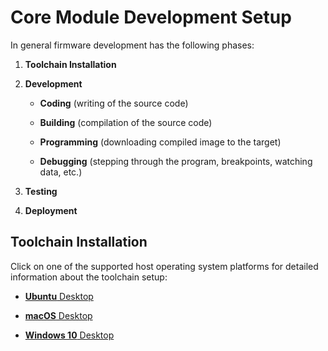# Core Module Development Setup


In general firmware development has the following phases:


1. **Toolchain Installation**

2. **Development**

   * **Coding** (writing of the source code)

   * **Building** (compilation of the source code)

   * **Programming** (downloading compiled image to the target)

   * **Debugging** (stepping through the program, breakpoints, watching data, etc.)

2. **Testing**

2. **Deployment**


## Toolchain Installation


Click on one of the supported host operating system platforms for detailed information about the toolchain setup:


* [**Ubuntu** Desktop](core-module-setup-ubuntu.md)

* [**macOS** Desktop](core-module-setup-macos.md)

* [**Windows 10** Desktop](core-module-setup-windows.md)
